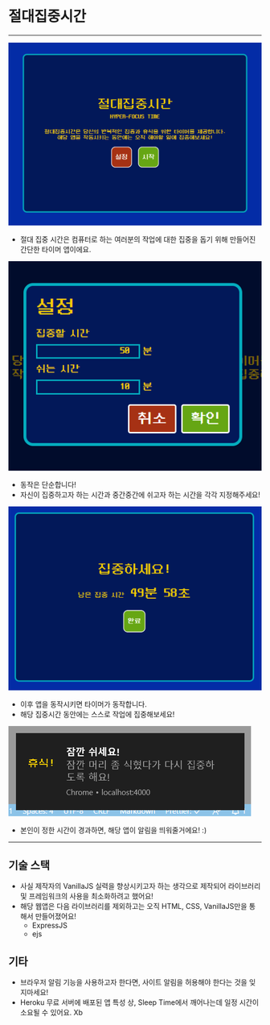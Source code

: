 # 절대집중시간

---

<img src="demo/intro.PNG" />

- 절대 집중 시간은 컴퓨터로 하는 여러분의 작업에 대한 집중을 돕기 위해 만들어진 간단한 타이머 앱이에요.

<img src="demo/option.PNG" />

- 동작은 단순합니다!
- 자신이 집중하고자 하는 시간과 중간중간에 쉬고자 하는 시간을 각각 지정해주세요!

<img src="demo/focus.PNG" />

- 이후 앱을 동작시키면 타이머가 동작합니다.
- 해당 집중시간 동안에는 스스로 작업에 집중해보세요!

<img src="demo/note.png" />

- 본인이 정한 시간이 경과하면, 해당 앱이 알림을 띄워줄거에요! :)

---

## 기술 스택

- 사실 제작자의 VanillaJS 실력을 향상시키고자 하는 생각으로 제작되어 라이브러리 및 프레임워크의 사용을 최소화하려고 했어요!
- 해당 웹앱은 다음 라이브러리를 제외하고는 오직 HTML, CSS, VanillaJS만을 통해서 만들어졌어요!
  - ExpressJS
  - ejs

## 기타

- 브라우저 알림 기능을 사용하고자 한다면, 사이트 알림을 허용해야 한다는 것을 잊지마세요!
- Heroku 무료 서버에 배포된 앱 특성 상, Sleep Time에서 깨어나는데 일정 시간이 소요될 수 있어요. Xb
